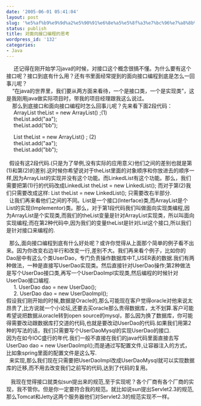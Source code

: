 ```yaml
---
date: '2005-06-01 05:41:04'
layout: post
slug: '%e5%af%b9%e9%9d%a2%e5%90%91%e6%8e%a5%e5%8f%a3%e7%bc%96%e7%a8%8b%e7%9a%84%e6%80%9d%e8%80%83'
status: publish
title: 对面向接口编程的思考
wordpress_id: '132'
categories:
- Java
---
```


     还记得在刚开始学习java的时候，对接口这个概念很搞不懂。为什么要有这个接口呢？接口到底有什么用？还有书里面经常提到的面向接口编程到底是怎么一回事儿呢？  
    “在java的世界里，我们要从两方面来看待，一个是接口类，一个是实现类”，这是我刚用java做实际项目时，带我的项目经理跟我这么说过。  
    那么到底接口和面向接口编程时怎么回事儿呢？先来看下面2段代码：  
     ArrayList theList = new ArrayList() ;(1)  
     theList.add("aa");  
     theList.add("bb");  
  
     List theList = new ArrayList() ; (2)  
     theList.add("aa");  
     theList.add("bb");  
     
  假设有这2段代码.(只是为了举例,没有实际的应用意义)他们之间的差别也就是第(1)和第(2)的差别.这时候你希望说对于theList里面的对象顺序和你放进去的顺序一样,因为ArrayList的实现并没有这个功能。而LinkedList有这个功能。那么，我们需要把第(1)行的代码改成LinkedList theList = new LinkedList(); 而对于第(2)我们只需要改成这样: List theList = new LinkedList(); 只需要改右半部分.  
  让我们再来看他们之间的不同。List是一个接口(Interface)类,而ArrayList是个List的实现(Implementor)类。那么，对于第1段代码我们叫做面向实现类编程,因为ArrayList是个实现类,而我们的theList变量是针对ArrayList实现类，所以叫面向实现编程;而在第2种代码中,因为我们的变量theList是针对List这个接口,所以我们是针对接口来编程的.  
  
  那么,面向接口编程到底有什么好处呢？或许你觉得从上面那个简单的例子看不出来。因为你改变右边半行和改变一行,差别不大。我们再来看个例子，比如你的Dao层中有这么个类UserDao，专门负责操作数据库中T_USER表的数据.我们有两种做法，一种是直接写UserDao实现类。然后直接针对UserDao操作;第2种做法是写个UserDao接口类,再写一个UserDaoImpl实现类,然后编程的时候针对UserDao接口编程.  
     1. UserDao dao = new UserDao();  
     2. UserDao dao = new UserDaoImpl();  
假设我们刚开始的时候,数据是Oracle的,那么可能现在客户觉得oracle对他来说太昂贵了,比方说就一个小论坛,还要去买oracle那么贵得数据库，太不划算.客户可能希望说把数据从oracle转到open source的mysql，那么因为换了数据库，你可能得需要改动跟数据库打交道的代码,也就是要改动UserDao的代码.如果我们用第2种的写法的话，我们只需要写个UserDaoMysql的实现UserDao的接口.  
因为在如今IOC盛行的年代.我们一般不直接在我们的java代码里面直接去写UserDao dao = new UserDaoImpl();而是通过写配置文件,让容器注入的方式，比如象spring里面的配置文件是这么写.  
  <bean name="......UserDao" class=".........UserDaoImpl" />来实现,那么我们现在只需要把UserDaoImpl改成UserDaoMysql就可以实现数据库的迁移,而不用去改变我们之前写的代码,达到了代码的复用。  
     
   我现在觉得接口就类似sun提出来的规范,至于实现呢？各个厂商有各个厂商的实现，我不管你。但是你一定要符合我的规范。就比如说sun提出Servlet2.3的规范,那么Tomcat和Jetty这两个服务器他们对Servlet2.3的规范实现不一样。  

